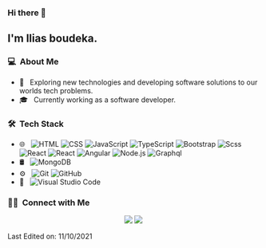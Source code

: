 ### Hi there 👋

<h2>I'm Ilias boudeka.</h2>

<h3> 💻 &nbsp;About Me </h3>

- 🤔 &nbsp; Exploring new technologies and developing software solutions to our worlds tech problems.
- 🎓 &nbsp; Currently working as a software developer.


<h3> 🛠 &nbsp;Tech Stack</h3>

- 🌐 &nbsp;
  ![HTML](https://img.shields.io/badge/-HTML-333333?style=flat&logo=HTML5)
  ![CSS](https://img.shields.io/badge/-CSS-333333?style=flat&logo=CSS3&logoColor=1572B6)
  ![JavaScript](https://img.shields.io/badge/-JavaScript-333333?style=flat&logo=javascript)
  ![TypeScript](https://img.shields.io/badge/-TypeScript-333333?style=flat&logo=typescript)
  ![Bootstrap](https://img.shields.io/badge/-Bootstrap-333333?style=flat&logo=bootstrap&logoColor=563D7C)
  ![Scss](https://img.shields.io/badge/-Sass-333333?style=flat&logo=sass)
  ![React](https://img.shields.io/badge/-React-333333?style=flat&logo=react)
  ![React](https://img.shields.io/badge/-Next.js-333333?style=flat&logo=nextjs)
  ![Angular](https://img.shields.io/badge/-Angular-333333?style=flat&logo=angular)
  ![Node.js](https://img.shields.io/badge/-Node.js-333333?style=flat&logo=node.js)
  ![Graphql](https://img.shields.io/badge/-Graphql-333333?style=flat&logo=graphql)
- 🛢 &nbsp;
  ![MongoDB](https://img.shields.io/badge/-MongoDB-333333?style=flat&logo=mongodb)
- ⚙️ &nbsp;
  ![Git](https://img.shields.io/badge/-Git-333333?style=flat&logo=git)
  ![GitHub](https://img.shields.io/badge/-GitHub-333333?style=flat&logo=github)
- 🔧 &nbsp;
  ![Visual Studio Code](https://img.shields.io/badge/-Visual%20Studio%20Code-333333?style=flat&logo=visual-studio-code&logoColor=007ACC)


<h3> 🤝🏻 &nbsp;Connect with Me </h3>

<p align="center">
<a href="https://www.linkedin.com/in/ilias-boudeka-526106193/"><img src="https://img.shields.io/badge/-Cameron%20Thompson-0077B5?style=flat-square&logo=Linkedin&logoColor=white"/></a>
<a href="mailto:boudeka.ilias@gmail.com"><img src="https://img.shields.io/badge/-camthomp96@gamil.com-D14836?style=flat-square&logo=Gmail&logoColor=white"/></a>

  
Last Edited on: 11/10/2021

